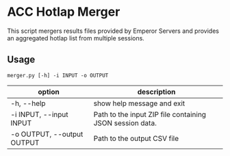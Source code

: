 # ACC Hotlap Merger
This script mergers results files provided by Emperor Servers and provides an aggregated hotlap list from multiple sessions.

## Usage
```
merger.py [-h] -i INPUT -o OUTPUT
```
| option | description |
| --- | --- |
| -h, --help | show help message and exit |
| -i INPUT, --input INPUT | Path to the input ZIP file containing JSON session data. |
| -o OUTPUT, --output OUTPUT | Path to the output CSV file |
